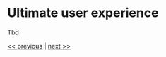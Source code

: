 # Ultimate user experience

Tbd

[<< previous](../chapter-4/8-comprehending_abundance_and_scarcity.md) | [next >>](1-going_out_to_the_streets)
